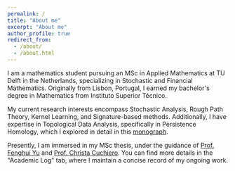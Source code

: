 ```yaml
---
permalink: /
title: "About me"
excerpt: "About me"
author_profile: true
redirect_from: 
  - /about/
  - /about.html
---
```


I am a mathematics student pursuing an MSc in Applied Mathematics at TU Delft in the Netherlands, specializing in Stochastic and Financial Mathematics. Originally from Lisbon, Portugal, I earned my bachelor's degree in Mathematics from Instituto Superior Técnico.

My current research interests encompass Stochastic Analysis, Rough Path Theory, Kernel Learning, and Signature-based methods. Additionally, I have expertise in Topological Data Analysis, specifically in Persistence Homology, which I explored in detail in this [monograph](https://drive.google.com/file/d/1FQ9M-xaZiH7hCbHod0WNRaahdIc-drhP/view).

Presently, I am immersed in my MSc thesis, under the guidance of [Prof. Fenghui Yu](https://fenghuiyu.github.io) and [Prof. Christa Cuchiero](https://homepage.univie.ac.at/christa.cuchiero/index.html). You can find more details in the "Academic Log" tab, where I maintain a concise record of my ongoing work.
